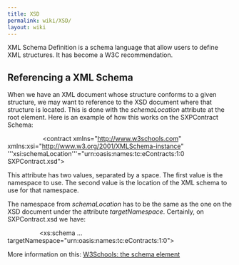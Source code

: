 ```yaml
---
title: XSD
permalink: wiki/XSD/
layout: wiki
---
```


XML Schema Definition is a schema language that allow users to define
XML structures. It has become a W3C recommendation.

Referencing a XML Schema
------------------------

When we have an XML document whose structure conforms to a given
structure, we may want to reference to the XSD document where that
structure is located. This is done with the *schemaLocation* attribute
at the root element. Here is an example of how this works on the
SXPContract Schema:

<?xml version="1.0"?>
`           `<contract xmlns="http://www.w3schools.com"
            xmlns:xsi="http://www.w3.org/2001/XMLSchema-instance"
            '''xsi:schemaLocation'''="urn:oasis:names:tc:eContracts:1:0 SXPContract.xsd">

This attribute has two values, separated by a space. The first value is
the namespace to use. The second value is the location of the XML schema
to use for that namespace.

The namespace from *schemaLocation* has to be the same as the one on the
XSD document under the attribute *targetNamespace*. Certainly, on
SXPContract.xsd we have:

`          `<xs:schema
           ...
           targetNamespace="urn:oasis:names:tc:eContracts:1:0">

More information on this: [W3Schools: the schema
element](http://www.w3schools.com/schema/schema_schema.asp)

